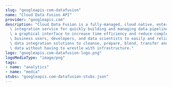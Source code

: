 ```yaml
---
slug: "googleapis-com-datafusion"
name: "Cloud Data Fusion API"
provider: "googleapis.com"
description: "Cloud Data Fusion is a fully-managed, cloud native, enterprise data\
  \ integration service for quickly building and managing data pipelines. It provides\
  \ a graphical interface to increase time efficiency and reduce complexity, and allows\
  \ business users, developers, and data scientists to easily and reliably build scalable\
  \ data integration solutions to cleanse, prepare, blend, transfer and transform\
  \ data without having to wrestle with infrastructure."
logo: "googleapis.com-datafusion-logo.png"
logoMediaType: "image/png"
tags:
- name: "analytics"
- name: "media"
stubs: "googleapis.com-datafusion-stubs.json"
---
```

